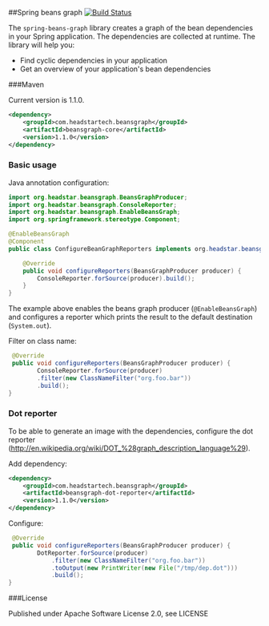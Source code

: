 ##Spring beans graph [![Build Status](https://travis-ci.org/headstar/spring-beans-graph.svg?branch=master)](https://travis-ci.org/headstar/spring-beans-graph)

The `spring-beans-graph` library creates a graph of the bean dependencies in your Spring application. The dependencies are collected at runtime. The library will help you:

* Find cyclic dependencies in your application
* Get an overview of your application's bean dependencies

###Maven

Current version is 1.1.0.

```xml
<dependency>
    <groupId>com.headstartech.beansgraph</groupId>
    <artifactId>beansgraph-core</artifactId>
    <version>1.1.0</version>
</dependency>
```

### Basic usage

Java annotation configuration:

```java
import org.headstar.beansgraph.BeansGraphProducer;
import org.headstar.beansgraph.ConsoleReporter;
import org.headstar.beansgraph.EnableBeansGraph;
import org.springframework.stereotype.Component;

@EnableBeansGraph
@Component
public class ConfigureBeanGraphReporters implements org.headstar.beansgraph.BeanGraphConfigurer {

    @Override
    public void configureReporters(BeansGraphProducer producer) {
        ConsoleReporter.forSource(producer).build();
    }
}
```
The example above enables the beans graph producer (`@EnableBeansGraph`) and configures a reporter which prints the result to the default destination (`System.out`).

Filter on class name:
```java
 @Override
 public void configureReporters(BeansGraphProducer producer) {
        ConsoleReporter.forSource(producer)
        .filter(new ClassNameFilter("org.foo.bar"))
        .build();
}
```
### Dot reporter

To be able to generate an image with the dependencies, configure the dot reporter (http://en.wikipedia.org/wiki/DOT_%28graph_description_language%29).

Add dependency:
```xml
<dependency>
    <groupId>com.headstartech.beansgraph</groupId>
    <artifactId>beansgraph-dot-reporter</artifactId>
    <version>1.1.0</version>
</dependency>
```

Configure:
```java
 @Override
 public void configureReporters(BeansGraphProducer producer) {
        DotReporter.forSource(producer)
            .filter(new ClassNameFilter("org.foo.bar"))
            .toOutput(new PrintWriter(new File("/tmp/dep.dot")))
            .build();
}
```

###License

Published under Apache Software License 2.0, see LICENSE
